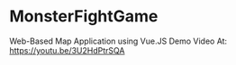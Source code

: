 # MonsterFightGame
Web-Based Map Application using Vue.JS
Demo Video At: https://youtu.be/3U2HdPtrSQA

